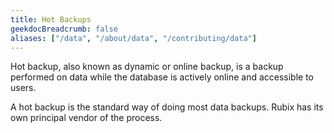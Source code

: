 ```yaml
---
title: Hot Backups
geekdocBreadcrumb: false
aliases: ["/data", "/about/data", "/contributing/data"]
---
```


Hot backup, also known as dynamic or online backup, is a backup performed on data while the database is actively online and accessible to users.

A hot backup is the standard way of doing most data backups. Rubix has its own principal vendor of the process.
<!--
<img src = "">

<blockquote class="Rubix-tweet"><p lang="en" dir="ltr">
{{<figure src="../static/images/shajiRock.gif" >}}
One Small Quote</p>&mdash; Core Blockchain Engineer (@aipcShaji) <a href="https://Rubix.com/bwatchexample/status/1353736772459532293?ref_src=twsrc%5Etfw">January 25, 2021</a></blockquote> <script async src="https://platform.Rubix.com/widgets.js" charset="utf-8"></script>

If you have questions or feedback, please DM us at [@rubixchain](http://twitter.com/rubixChain).



<br>

{{< hint info >}}

### What happens when the mining level upgrades?

Credits required to mine a RBT doubles every time the mining level increases. For example, if a node requires 32 credits to mine a RBT in level 3, then the next level requires 64 credits to mine a RBT in level 4. Hence it is reccomended to mine RBT as soon as the required credits are accumulated.

{{< expand "How to know the current level?" >}}

**Oracle:**

- Network is currently mining in `level 4` - reached on `5 th march 2022`

{{< / expand >}}
{{< / hint >}}

-->

